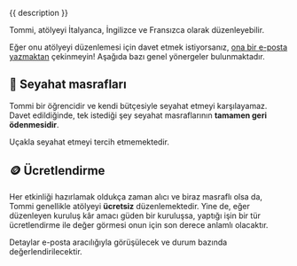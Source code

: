 {{ description }}

Tommi, atölyeyi İtalyanca, İngilizce ve Fransızca olarak düzenleyebilir.

Eğer onu atölyeyi düzenlemesi için davet etmek istiyorsanız, [ona bir e-posta
yazmaktan](mailto:lost.in@tommi.space) çekinmeyin! Aşağıda bazı genel yönergeler
bulunmaktadır.

## 🚅 Seyahat masrafları

Tommi bir öğrencidir ve kendi bütçesiyle seyahat etmeyi karşılayamaz. Davet
edildiğinde, tek istediği şey seyahat masraflarının **tamamen geri
ödenmesidir**.

Uçakla seyahat etmeyi tercih etmemektedir.

## 🪙 Ücretlendirme

Her etkinliği hazırlamak oldukça zaman alıcı ve biraz masraflı olsa da, Tommi
genellikle atölyeyi **ücretsiz** düzenlemektedir. Yine de, eğer düzenleyen
kuruluş kâr amacı güden bir kuruluşsa, yaptığı işin bir tür ücretlendirme ile
değer görmesi onun için son derece anlamlı olacaktır.

Detaylar e-posta aracılığıyla görüşülecek ve durum bazında değerlendirilecektir.
